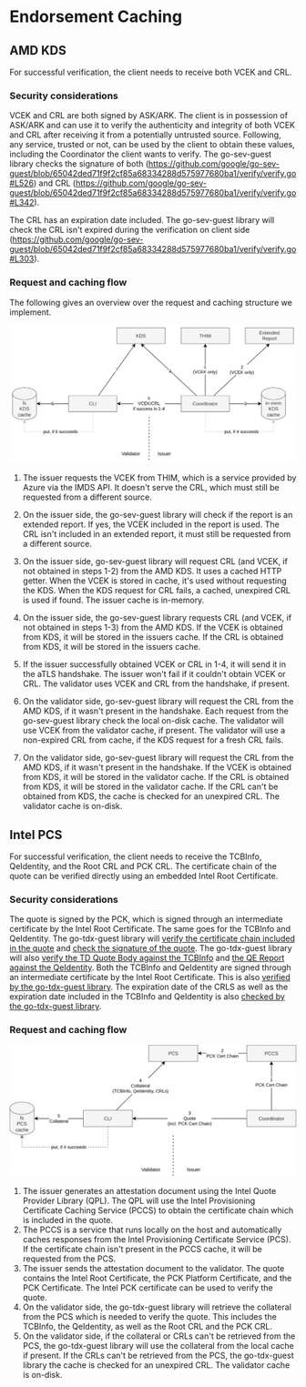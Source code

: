 # Endorsement Caching

## AMD KDS

For successful verification, the client needs to receive both VCEK and CRL.

### Security considerations

VCEK and CRL are both signed by ASK/ARK.
The client is in possession of ASK/ARK and can use it to verify the authenticity and integrity of both VCEK and CRL after receiving it from a potentially untrusted source.
Following, any service, trusted or not, can be used by the client to obtain these values, including the Coordinator the client wants to verify.
The go-sev-guest library checks the signature of both (https://github.com/google/go-sev-guest/blob/65042ded71f9f2cf85a68334288d575977680ba1/verify/verify.go#L526) and CRL (https://github.com/google/go-sev-guest/blob/65042ded71f9f2cf85a68334288d575977680ba1/verify/verify.go#L342).

The CRL has an expiration date included. The go-sev-guest library will check the CRL isn't expired during the verification on client side (https://github.com/google/go-sev-guest/blob/65042ded71f9f2cf85a68334288d575977680ba1/verify/verify.go#L303).

### Request and caching flow

The following gives an overview over the request and caching structure we implement.

![](kds.drawio.svg)

1. The issuer requests the VCEK from THIM, which is a service provided by Azure via the IMDS API.
   It doesn't serve the CRL, which must still be requested from a different source.

2. On the issuer side, the go-sev-guest library will check if the report is an extended report.
   If yes, the VCEK included in the report is used.
   The CRL isn't included in an extended report, it must still be requested from a different source.

3. On the issuer side, go-sev-guest library will request CRL (and VCEK, if not obtained in steps 1-2) from the AMD KDS.
   It uses a cached HTTP getter.
   When the VCEK is stored in cache, it's used without requesting the KDS.
   When the KDS request for CRL fails, a cached, unexpired CRL is used if found.
   The issuer cache is in-memory.

4. On the issuer side, the go-sev-guest library requests CRL (and VCEK, if not obtained in steps 1-3) from the AMD KDS.
   If the VCEK is obtained from KDS, it will be stored in the issuers cache.
   If the CRL is obtained from KDS, it will be stored in the issuers cache.

5. If the issuer successfully obtained VCEK or CRL in 1-4, it will send it in the aTLS handshake.
   The issuer won't fail if it couldn't obtain VCEK or CRL.
   The validator uses VCEK and CRL from the handshake, if present.

6. On the validator side, go-sev-guest library will request the CRL from the AMD KDS, if it wasn't present in the handshake.
   Each request from the go-sev-guest library check the local on-disk cache.
   The validator will use VCEK from the validator cache, if present.
   The validator will use a non-expired CRL from cache, if the KDS request for a fresh CRL fails.

7. On the validator side, go-sev-guest library will request the CRL from the AMD KDS, if it wasn't present in the handshake.
   If the VCEK is obtained from KDS, it will be stored in the validator cache.
   If the CRL is obtained from KDS, it will be stored in the validator cache.
   If the CRL can't be obtained from KDS, the cache is checked for an unexpired CRL.
   The validator cache is on-disk.

## Intel PCS

For successful verification, the client needs to receive the TCBInfo, QeIdentity, and the Root CRL and PCK CRL.
The certificate chain of the quote can be verified directly using an embedded Intel Root Certificate.

### Security considerations

The quote is signed by the PCK, which is signed through an intermediate certificate by the Intel Root Certificate.
The same goes for the TCBInfo and QeIdentity.
The go-tdx-guest library will [verify the certificate chain included in the quote](https://github.com/google/go-tdx-guest/blob/9efd53b4a100e467dfd00c79fbb3de19f71b1ba4/verify/verify.go#L1328) and [check the signature of the quote](https://github.com/google/go-tdx-guest/blob/9efd53b4a100e467dfd00c79fbb3de19f71b1ba4/verify/verify.go#L1147).
The go-tdx-guest library will also [verify the TD Quote Body against the TCBInfo](https://github.com/google/go-tdx-guest/blob/9efd53b4a100e467dfd00c79fbb3de19f71b1ba4/verify/verify.go#L1160) and
[the QE Report against the QeIdentity](https://github.com/google/go-tdx-guest/blob/9efd53b4a100e467dfd00c79fbb3de19f71b1ba4/verify/verify.go#L1169).
Both the TCBInfo and QeIdentity are signed through an intermediate certificate by the Intel Root Certificate.
This is also [verified by the go-tdx-guest library](https://github.com/google/go-tdx-guest/blob/9efd53b4a100e467dfd00c79fbb3de19f71b1ba4/verify/verify.go#L1339-L1350).
The expiration date of the CRLS as well as the expiration date included in the TCBInfo and QeIdentity is also [checked by the go-tdx-guest library](https://github.com/google/go-tdx-guest/blob/9efd53b4a100e467dfd00c79fbb3de19f71b1ba4/verify/verify.go#L627).

### Request and caching flow

![](pcs.drawio.svg)

1. The issuer generates an attestation document using the Intel Quote Provider Library (QPL).
   The QPL will use the Intel Provisioning Certificate Caching Service (PCCS) to obtain the certificate chain which is included in the quote.
2. The PCCS is a service that runs locally on the host and automatically caches responses from the Intel Provisioning Certificate Service (PCS).
   If the certificate chain isn't present in the PCCS cache, it will be requested from the PCS.
3. The issuer sends the attestation document to the validator.
   The quote contains the Intel Root Certificate, the PCK Platform Certificate, and the PCK Certificate.
   The Intel PCK certificate can be used to verify the quote.
4. On the validator side, the go-tdx-guest library will retrieve the collateral from the PCS which is needed to verify the quote.
   This includes the TCBInfo, the QeIdentity, as well as the Root CRL and the PCK CRL.
5. On the validator side, if the collateral or CRLs can't be retrieved from the PCS, the go-tdx-guest library will use the collateral from the local cache if present.
   If the CRLs can't be retrieved from the PCS, the go-tdx-guest library the cache is checked for an unexpired CRL.
   The validator cache is on-disk.
